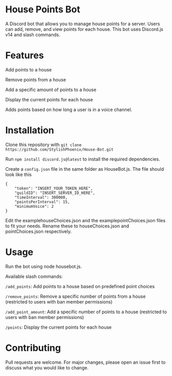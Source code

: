 # House Points Bot
A Discord bot that allows you to manage house points for a server. Users can add, remove, and view points for each house. This bot uses Discord.js v14 and slash commands.

# Features
Add points to a house

Remove points from a house

Add a specific amount of points to a house

Display the current points for each house

Adds points based on how long a user is in a voice channel.

# Installation
Clone this repository with `git clone https://github.com/StylishPhoenix/House-Bot.git`

Run `npm install discord.js@latest` to install the required dependencies.


Create a `config.json` file in the same folder as HouseBot.js.  The file should look like this
```
{
	"token": "INSERT_YOUR_TOKEN_HERE",
	"guildID": "INSERT_SERVER_ID_HERE",
	"timeInterval": 300000,
	"pointsPerInterval": 15,
	"minimumVoice": 2
}
```

Edit the examplehouseChoices.json and the examplepointChoices.json files to fit your needs.  Rename these to houseChoices.json and pointChoices.json respectively.

# Usage
Run the bot using node housebot.js.

Available slash commands:

`/add_points`: Add points to a house based on predefined point choices

`/remove_points`: Remove a specific number of points from a house (restricted to users with ban member permissions)

`/add_point_amount`: Add a specific number of points to a house (restricted to users with ban member permissions)

`/points`: Display the current points for each house

# Contributing
Pull requests are welcome. For major changes, please open an issue first to discuss what you would like to change.
